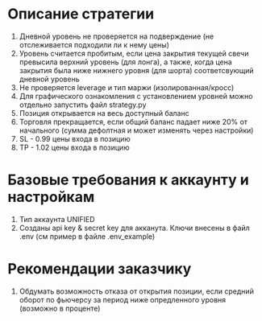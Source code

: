 # Описание стратегии
1. Дневной уровень не проверяется на подверждение (не отслеживается подходили ли к нему цены)
2. Уровень считается пробитым, если цена закрытия текущей свечи превысила верхний уровень (для лонга), а также, когда цена закрытия была ниже нижнего уровня (для шорта) соответсвующий дневной уровень
3. Не проверяется leverage и тип маржи (изолированная/кросс)
4. Для графического ознакомления c установлением уровней можно отдельно запустить файл strategy.py
5. Позиция открывается на весь доступный баланс
6. Торговля прекращается, если общий баланс падает ниже 20% от начального (сумма дефолтная и может изменять через настройки)
7. SL - 0.99 цены входа в позицию
8. TP - 1.02 цены входа в позицию

# Базовые требования к аккаунту и настройкам
1. Тип аккаунта UNIFIED
2. Созданы api key & secret key для акканута. Ключи внесены в файл .env (см пример в файле .env_example)


# Рекомендации заказчику
1. Обдумать возможность отказа от открытия позиции, если средний оборот по фьючерсу за период ниже опредленного уровня (возможно в проценте)